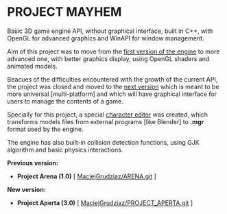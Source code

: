 # PROJECT MAYHEM
Basic 3D game engine API, without graphical interface, built in C++, with OpenGL for advanced graphics and WinAPI for window management.

Aim of this project was to move from the [first version of the engine](https://github.com/MaciejGrudziaz/ARENA.git) to more advanced one, with better graphics display, using OpenGL shaders and animated models.

Beacues of the difficulties encountered with the growth of the current API, the project was closed and moved to the [next version](https://github.com/MaciejGrudziaz/PROJECT_APERTA.git) which is meant to be more universal [multi-platform] and which will have graphical interface for users to manage the contents of a game. 

Specially for this project, a special [character editor](https://github.com/MaciejGrudziaz/CHARACTER_EDITOR.git) was created, which transforms models files from external programs [like Blender] to **.mgr** format used by the engine.

The engine has also built-in collision detection functions, using GJK algorithm and basic physics interactions.

**Previous version:**
- **Project Arena (1.0)** [ [MaciejGrudziaz/ARENA.git](https://github.com/MaciejGrudziaz/ARENA.git) ]

**New version:**
- **Project Aperta (3.0)** [ [MaciejGrudziaz/PROJECT_APERTA.git](https://github.com/MaciejGrudziaz/PROJECT_APERTA.git) ]
